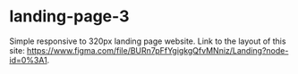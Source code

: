 # landing-page-3
Simple responsive to 320px landing page website. 
Link to the layout of this site: https://www.figma.com/file/BURn7pFfYgigkgQfvMNniz/Landing?node-id=0%3A1.
